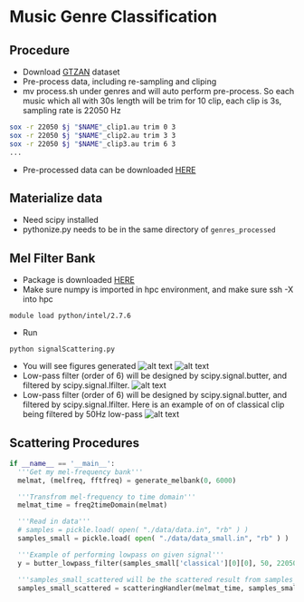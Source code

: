 # Music Genre Classification
## Procedure
* Download [GTZAN](http://marsyasweb.appspot.com/download/data_sets/) dataset
* Pre-process data, including re-sampling and cliping
* mv process.sh under genres and will auto perform pre-process. So each music which all with 30s length will be trim for 10 clip, each clip is 3s, sampling rate is 22050 Hz
```bash
sox -r 22050 $j "$NAME"_clip1.au trim 0 3
sox -r 22050 $j "$NAME"_clip2.au trim 3 3
sox -r 22050 $j "$NAME"_clip3.au trim 6 3
...
```
* Pre-processed data can be downloaded [HERE](https://onedrive.live.com/redir.aspx?cid=a134a87f7a3dd922&resid=A134A87F7A3DD922!347&parId=A134A87F7A3DD922!346&authkey=!ACiZA1wDdlb_fSk&ithint=file%2czip)

## Materialize data
* Need scipy installed
* pythonize.py needs to be in the same directory of `genres_processed`

## Mel Filter Bank
* Package is downloaded [HERE](https://github.com/SiggiGue/pyfilterbank)
* Make sure numpy is imported in hpc environment, and make sure ssh -X into hpc
```
module load python/intel/2.7.6
```
* Run
```
python signalScattering.py
```
* You will see figures generated
![alt text](https://github.com/jfriend08/MusicClassification/blob/dev/figures/Mel_Matrix.png "Mel_Matrix")
![alt text](https://github.com/jfriend08/MusicClassification/blob/dev/figures/mel_frequency_bank.png "mel_frequency_bank")
* Low-pass filter (order of 6) will be designed by scipy.signal.butter, and filtered by scipy.signal.lfilter.
![alt text](https://github.com/jfriend08/MusicClassification/blob/dev/figures/lowPassButterFilter.png "lowPassButterFilter")
* Low-pass filter (order of 6) will be designed by scipy.signal.butter, and filtered by scipy.signal.lfilter. Here is an example of on of classical clip being filtered by 50Hz low-pass
![alt text](https://github.com/jfriend08/MusicClassification/blob/dev/figures/FilterFigure_classical.png "FilterFigure_classical")

## Scattering Procedures
```python
if __name__ == '__main__':
  '''Get my mel-frequency bank'''
  melmat, (melfreq, fftfreq) = generate_melbank(0, 6000)

  '''Transfrom mel-frequency to time domain'''
  melmat_time = freq2timeDomain(melmat)

  '''Read in data'''
  # samples = pickle.load( open( "./data/data.in", "rb" ) )
  samples_small = pickle.load( open( "./data/data_small.in", "rb" ) )

  '''Example of performing lowpass on given signal'''
  y = butter_lowpass_filter(samples_small['classical'][0][0], 50, 22050, 6)

  '''samples_small_scattered will be the scattered result from samples_small'''
  samples_small_scattered = scatteringHandler(melmat_time, samples_small)

```